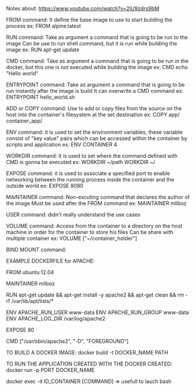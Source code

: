 Notes about: https://www.youtube.com/watch?v=2lU9zdrs9bM

FROM command:
It define the base image to use to start building the process
ex: FROM alpine:latest

RUN command:
Take as argument a command that is going to be run to the image
Can be use to run shell command, but it is run while building the image
ex: RUN apt-get update

CMD command:
Take as argument a command that is going to be run in the docker, but this one
is not executed while building the image
ex: CMD echo "Hello world"

ENTRYPOINT command:
Take as argument a command that is going to be run instantly after the image is build
It can overwrite a CMD command
ex: ENTRYPOINT hello_world.sh

ADD or COPY command:
Use to add or copy files from the source on the host into the container's filesystem at the set destination
ex: COPY app/ container_app/

ENV command:
it is used to set the environment variables, these variable consist of "key value" 
pairs which can be accessed within the container by scripts and application
ex: ENV CONTAINER 4

WORKDIR command:
it is used to set where the command defined with CMD is gonna be executed
ex: WORKDIR ~/path WORKDIR ~/

EXPOSE command:
it is used to associate a specified port to enable networking between the running process
inside the container and the outside world
ex: EXPOSE 8080

MAINTAINER command:
Non-excuting command that declares the author of the image
Must be used after the FROM command
ex: MAINTAINER mliboz

USER command:
didn't really understand the use cases

VOLUME command:
Access from the container to a directory on the host machine in order for the container to store his files
Can be share with multiple container
ex: VOLUME ["~/container_holder"]

BIND MOUNT command:

EXAMPLE DOCKERFILE for APACHE:

FROM ubuntu:12.04

MAINTAINER mliboz

RUN apt-get update && apt-get install -y apache2 && apt-get clean && rm -rf /var/lib/apt/lists/*

ENV APACHE_RUN_USER www-data
ENV APACHE_RUN_GROUP www-data
ENV APACHE_LOG_DIR /var/log/apache2

EXPOSE 80

CMD ["/usr/sbin/apache2", "-D", "FOREGROUND"]


TO BUILD A DOCKER IMAGE:
docker build -t DOCKER_NAME PATH

TO RUN THE APPLICATION CREATED WITH THE DOCKER CREATED:
docker run -p PORT DOCKER_NAME

docker exec -it ID_CONTAINER [COMMAND] => usefull to lauch bash 